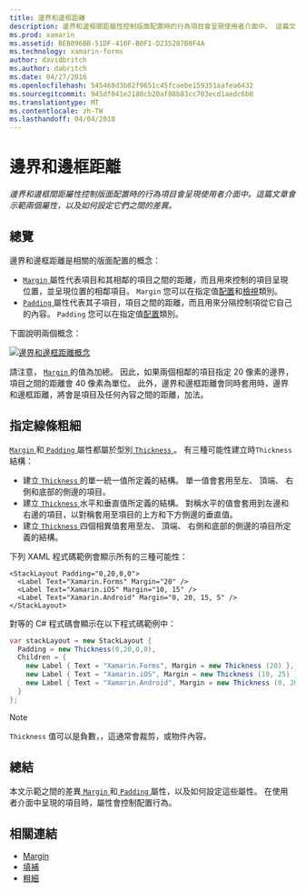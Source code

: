```yaml
---
title: 邊界和邊框距離
description: 邊界和邊框間距屬性控制版面配置時的行為項目會呈現使用者介面中。 這篇文章會示範兩個屬性，以及如何設定它們之間的差異。
ms.prod: xamarin
ms.assetid: BEB096BB-51DF-410F-B0F1-D235287B0F4A
ms.technology: xamarin-forms
author: davidbritch
ms.author: dabritch
ms.date: 04/27/2016
ms.openlocfilehash: 545468d3b02f9651c45fcaebe159351aafea6432
ms.sourcegitcommit: 945df041e2180cb20af08b83cc703ecd1aedc6b0
ms.translationtype: MT
ms.contentlocale: zh-TW
ms.lasthandoff: 04/04/2018
---
```

# <a name="margin-and-padding"></a>邊界和邊框距離

_邊界和邊框間距屬性控制版面配置時的行為項目會呈現使用者介面中。這篇文章會示範兩個屬性，以及如何設定它們之間的差異。_

## <a name="overview"></a>總覽

邊界和邊框距離是相關的版面配置的概念：

- [ `Margin` ](https://developer.xamarin.com/api/property/Xamarin.Forms.View.Margin/)屬性代表項目和其相鄰的項目之間的距離，而且用來控制的項目呈現位置，並呈現位置的相鄰項目。 `Margin` 您可以在指定值[配置](~/xamarin-forms/user-interface/controls/layouts.md)和[檢視](~/xamarin-forms/user-interface/controls/views.md)類別。
- [ `Padding` ](https://developer.xamarin.com/api/property/Xamarin.Forms.Layout.Padding/)屬性代表其子項目，項目之間的距離，而且用來分隔控制項從它自己的內容。 `Padding` 您可以在指定值[配置](~/xamarin-forms/user-interface/controls/layouts.md)類別。

下圖說明兩個概念：

[![](margin-and-padding-images/margins-and-padding-sml.png "邊界和邊框距離概念")](margin-and-padding-images/margins-and-padding.png#lightbox "邊界和邊框距離概念")

請注意， [ `Margin` ](https://developer.xamarin.com/api/property/Xamarin.Forms.View.Margin/)的值為加總。 因此，如果兩個相鄰的項目指定 20 像素的邊界，項目之間的距離會 40 像素為單位。 此外，邊界和邊框距離會同時套用時，邊界和邊框距離，將會是項目及任何內容之間的距離，加法。

## <a name="specifying-a-thickness"></a>指定線條粗細

[ `Margin` ](https://developer.xamarin.com/api/property/Xamarin.Forms.View.Margin/)和[ `Padding` ](https://developer.xamarin.com/api/property/Xamarin.Forms.Layout.Padding/)屬性都屬於型別[ `Thickness` ](https://developer.xamarin.com/api/type/Xamarin.Forms.Thickness/)。 有三種可能性建立時`Thickness`結構：

- 建立[ `Thickness` ](https://developer.xamarin.com/api/type/Xamarin.Forms.Thickness/)的單一統一值所定義的結構。 單一值會套用至左、 頂端、 右側和底部的側邊的項目。
- 建立[ `Thickness` ](https://developer.xamarin.com/api/type/Xamarin.Forms.Thickness/)水平和垂直值所定義的結構。 對稱水平的值會套用到左邊和右邊的項目，以對稱套用至項目的上方和下方側邊的垂直值。
- 建立[ `Thickness` ](https://developer.xamarin.com/api/type/Xamarin.Forms.Thickness/)四個相異值套用至左、 頂端、 右側和底部的側邊的項目所定義的結構。

下列 XAML 程式碼範例會顯示所有的三種可能性：

```xaml
<StackLayout Padding="0,20,0,0">
  <Label Text="Xamarin.Forms" Margin="20" />
  <Label Text="Xamarin.iOS" Margin="10, 15" />
  <Label Text="Xamarin.Android" Margin="0, 20, 15, 5" />
</StackLayout>
```

對等的 C# 程式碼會顯示在以下程式碼範例中：

```csharp
var stackLayout = new StackLayout {
  Padding = new Thickness(0,20,0,0),
  Children = {
    new Label { Text = "Xamarin.Forms", Margin = new Thickness (20) },
    new Label { Text = "Xamarin.iOS", Margin = new Thickness (10, 25) },
    new Label { Text = "Xamarin.Android", Margin = new Thickness (0, 20, 15, 5) }
  }
};
```

> [!NOTE]
> `Thickness` 值可以是負數，，這通常會裁剪，或物件內容。

## <a name="summary"></a>總結

本文示範之間的差異[ `Margin` ](https://developer.xamarin.com/api/property/Xamarin.Forms.View.Margin/)和[ `Padding` ](https://developer.xamarin.com/api/property/Xamarin.Forms.Layout.Padding/)屬性，以及如何設定這些屬性。 在使用者介面中呈現的項目時，屬性會控制配置行為。


## <a name="related-links"></a>相關連結

- [Margin](https://developer.xamarin.com/api/property/Xamarin.Forms.View.Margin/)
- [填補](https://developer.xamarin.com/api/property/Xamarin.Forms.Layout.Padding/)
- [粗細](https://developer.xamarin.com/api/type/Xamarin.Forms.Thickness/)
